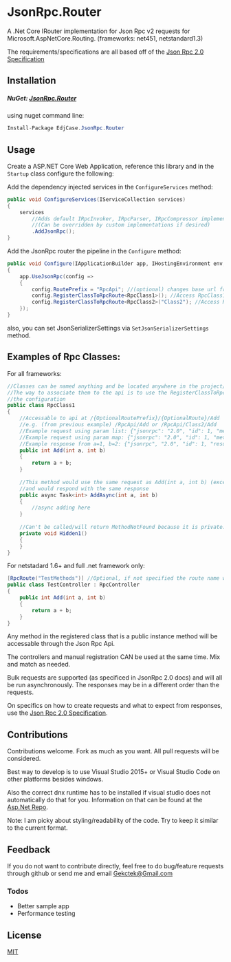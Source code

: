 # JsonRpc.Router
A .Net Core IRouter implementation for Json Rpc v2 requests for Microsoft.AspNetCore.Routing. (frameworks: net451, netstandard1.3)

The requirements/specifications are all based off of the [Json Rpc 2.0 Specification](http://www.jsonrpc.org/specification)

## Installation
##### NuGet: [JsonRpc.Router](https://www.nuget.org/packages/EdjCase.JsonRpc.Router/)

using nuget command line:
```cs
Install-Package EdjCase.JsonRpc.Router
```

## Usage
Create a ASP.NET Core Web Application, reference this library and in the `Startup` class configure the following:

Add the dependency injected services in the `ConfigureServices` method:
```cs
public void ConfigureServices(IServiceCollection services)
{
	services
    	//Adds default IRpcInvoker, IRpcParser, IRpcCompressor implementations to the services collection.
    	//(Can be overridden by custom implementations if desired)
	    .AddJsonRpc();
}
```

Add the JsonRpc router the pipeline in the `Configure` method:
```cs
public void Configure(IApplicationBuilder app, IHostingEnvironment env, ILoggerFactory loggerFactory)
{
	app.UseJsonRpc(config =>
	{
		config.RoutePrefix = "RpcApi"; //(optional) changes base url from '/' to '/RpcApi/'
		config.RegisterClassToRpcRoute<RpcClass1>(); //Access RpcClass1 public methods at '/RpcApi/'
		config.RegisterClassToRpcRoute<RpcClass2>("Class2"); //Access RpcClass2 public methods at '/RpcApi/Class2'
	});
}
```
also, you can set JsonSerializerSettings via `SetJsonSerializerSettings` method.

## Examples of Rpc Classes:

For all frameworks:
```cs
//Classes can be named anything and be located anywhere in the project/solution
//The way to associate them to the api is to use the RegisterClassToRpcRoute<T> method in
//the configuration
public class RpcClass1
{
    //Accessable to api at /{OptionalRoutePrefix}/{OptionalRoute}/Add 
    //e.g. (from previous example) /RpcApi/Add or /RpcApi/Class2/Add
    //Example request using param list: {"jsonrpc": "2.0", "id": 1, "method": "Add", "params": [1,2]}
    //Example request using param map: {"jsonrpc": "2.0", "id": 1, "method": "Add", "params": {"a": 1, "b": 2}}
    //Example response from a=1, b=2: {"jsonrpc", "2.0", "id": 1, "result": 3}
    public int Add(int a, int b)
    {
        return a + b;
    }
    
    //This method would use the same request as Add(int a, int b) (except method would be 'AddAsync') 
    //and would respond with the same response
    public async Task<int> AddAsync(int a, int b)
    {
        //async adding here
    }
    
    //Can't be called/will return MethodNotFound because it is private. Same with all non-public/static methods.
    private void Hidden1()
    {
    }
}
```

For netstadard 1.6+ and full .net framework only:
```cs
[RpcRoute("TestMethods")] //Optional, if not specified the route name would be 'Test' (based off the controller type name)
public class TestController : RpcController
{
	public int Add(int a, int b)
	{
		return a + b;
	}
}
```

Any method in the registered class that is a public instance method will be accessable through the Json Rpc Api.

The controllers and manual registration CAN be used at the same time. Mix and match as needed.

Bulk requests are supported (as specificed in JsonRpc 2.0 docs) and will all be run asynchronously. The responses may be in a different order than the requests.

On specifics on how to create requests and what to expect from responses, use the [Json Rpc 2.0 Specification](http://www.jsonrpc.org/specification).

## Contributions

Contributions welcome. Fork as much as you want. All pull requests will be considered.

Best way to develop is to use Visual Studio 2015+ or Visual Studio Code on other platforms besides windows.

Also the correct dnx runtime has to be installed if visual studio does not automatically do that for you. 
Information on that can be found at the [Asp.Net Repo](https://github.com/aspnet/Home).

Note: I am picky about styling/readability of the code. Try to keep it similar to the current format. 

## Feedback
If you do not want to contribute directly, feel free to do bug/feature requests through github or send me and email [Gekctek@Gmail.com](mailto:Gekctek@Gmail.com)

### Todos

 - Better sample app
 - Performance testing

License
----
[MIT](https://raw.githubusercontent.com/Gekctek/JsonRpc.Router/master/LICENSE)
